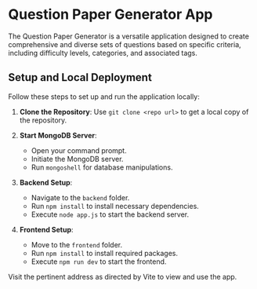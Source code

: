 # Question Paper Generator App

The Question Paper Generator is a versatile application designed to create comprehensive and diverse sets of questions based on specific criteria, including difficulty levels, categories, and associated tags.

## Setup and Local Deployment

Follow these steps to set up and run the application locally:

1. **Clone the Repository**: Use `git clone <repo url>` to get a local copy of the repository.

2. **Start MongoDB Server**:
   - Open your command prompt.
   - Initiate the MongoDB server.
   - Run `mongoshell` for database manipulations.

3. **Backend Setup**:
   - Navigate to the `backend` folder.
   - Run `npm install` to install necessary dependencies.
   - Execute `node app.js` to start the backend server.

4. **Frontend Setup**:
   - Move to the `frontend` folder.
   - Run `npm install` to install required packages.
   - Execute `npm run dev` to start the frontend.

  Visit the pertinent address as directed by Vite to view and use the app.
